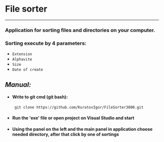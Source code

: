# File sorter
-------
### Application for sorting files and directories on your computer. 
### Sorting execute by 4 parameters:
  - `Extension`
  - `Alphavite`
  - `Size`
  - `Date of create`
## *Manual:*
  - #### Write to git cmd (git bash): 
         git clone https://github.com/KuratovIgor/FileSorter3000.git
  - #### Run the 'exe' file or open project on Visual Studio and start
  - #### Using the panel on the left and the main panel in application choose needed directory, after that click by one of sortings
